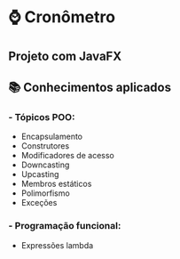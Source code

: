 # ⌚ Cronômetro
## Projeto com JavaFX

## 📚 Conhecimentos aplicados
### - **Tópicos POO:**
- Encapsulamento
- Construtores
- Modificadores de acesso
- Downcasting
- Upcasting
- Membros estáticos
- Polimorfismo
- Exceções

### - **Programação funcional:**
- Expressões lambda
